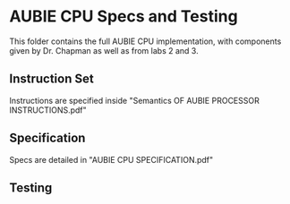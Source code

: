 # AUBIE CPU Specs and Testing
This folder contains the full AUBIE CPU implementation, with components given by Dr. Chapman as well as from labs 2 and 3.

## Instruction Set
Instructions are specified inside "Semantics OF AUBIE PROCESSOR INSTRUCTIONS.pdf"

## Specification
Specs are detailed in "AUBIE CPU SPECIFICATION.pdf"

## Testing
